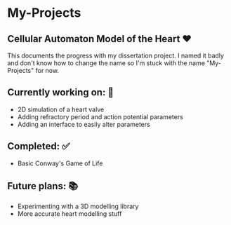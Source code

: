 # My-Projects #
## Cellular Automaton Model of the Heart ❤️ ##

This documents the progress with my dissertation project. I named it badly and don't know how to change the name so I'm stuck with the name "My-Projects" for now. 

## Currently working on: 💭 ##
- 2D simulation of a heart valve
- Adding refractory period and action potential parameters
- Adding an interface to easily alter parameters


## Completed: ✅ ##
- Basic Conway's Game of Life

## Future plans: 📚 ##
- Experimenting with a 3D modelling library
- More accurate heart modelling stuff
